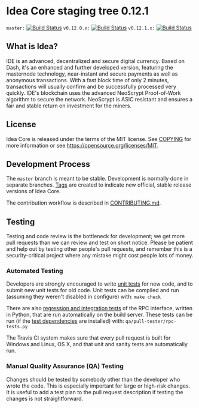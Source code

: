 Idea Core staging tree 0.12.1
===============================

`master:` [![Build Status](https://travis-ci.org/crowdcoincoin/crowdcoin.svg?branch=master)](https://travis-ci.org/crowdcoincoin/crowdcoin) `v0.12.0.x:` [![Build Status](https://travis-ci.org/crowdcoincoin/crowdcoin.svg?branch=v0.12.0.x)](https://travis-ci.org/crowdcoincoin/crowdcoin/branches) `v0.12.1.x:` [![Build Status](https://travis-ci.org/crowdcoincoin/crowdcoin.svg?branch=v0.12.1.x)](https://travis-ci.org/crowdcoincoin/crowdcoin/branches)




What is Idea?
----------------

IDE is an advanced, decentralized and secure digital currency. Based on Dash, it's an enhanced and further developed version, featuring the masternode technology, near-instant and secure payments as well as anonymous transactions. With a fast block time of only 2 minutes, transactions will usually confirm and be successfully processed very quickly. IDE's blockchain uses the advanced NeoScrypt Proof-of-Work algorithm to secure the network. NeoScrypt is ASIC resistant and ensures a fair and stable return on investment for the miners.
 



License
-------

Idea Core is released under the terms of the MIT license. See [COPYING](COPYING) for more
information or see https://opensource.org/licenses/MIT.

Development Process
-------------------

The `master` branch is meant to be stable. Development is normally done in separate branches.
[Tags](https://github.com/crowdcoincoin/crowdcoin/tags) are created to indicate new official,
stable release versions of Idea Core.

The contribution workflow is described in [CONTRIBUTING.md](CONTRIBUTING.md).

Testing
-------

Testing and code review is the bottleneck for development; we get more pull
requests than we can review and test on short notice. Please be patient and help out by testing
other people's pull requests, and remember this is a security-critical project where any mistake might cost people
lots of money.

### Automated Testing

Developers are strongly encouraged to write [unit tests](/doc/unit-tests.md) for new code, and to
submit new unit tests for old code. Unit tests can be compiled and run
(assuming they weren't disabled in configure) with: `make check`

There are also [regression and integration tests](/qa) of the RPC interface, written
in Python, that are run automatically on the build server.
These tests can be run (if the [test dependencies](/qa) are installed) with: `qa/pull-tester/rpc-tests.py`

The Travis CI system makes sure that every pull request is built for Windows
and Linux, OS X, and that unit and sanity tests are automatically run.

### Manual Quality Assurance (QA) Testing

Changes should be tested by somebody other than the developer who wrote the
code. This is especially important for large or high-risk changes. It is useful
to add a test plan to the pull request description if testing the changes is
not straightforward.

